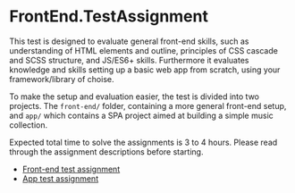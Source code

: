 # FrontEnd.TestAssignment

This test is designed to evaluate general front-end skills, such as understanding of HTML elements and outline, principles of CSS cascade and SCSS structure, and JS/ES6+ skills. Furthermore it evaluates knowledge and skills setting up a basic web app from scratch, using your framework/library of choise.

To make the setup and evaluation easier, the test is divided into two projects. The `front-end/` folder, containing a more general front-end setup, and `app/` which contains a SPA project aimed at building a simple music collection.

Expected total time to solve the assignments is 3 to 4 hours. Please read through the assignment descriptions before starting.

* [Front-end test assignment](./front-end)
* [App test assignment](./app)
